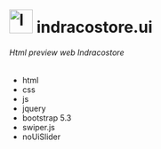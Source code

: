 # <img src="https://user-images.githubusercontent.com/99374274/260878207-c7e796af-0160-415a-a678-fe1569423d3a.png" alt="logo" width="42.4" height="42.4" /> indracostore.ui
###### Html preview web Indracostore
- html
- css
- js
- jquery
- bootstrap 5.3
- swiper.js
- noUiSlider